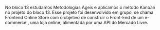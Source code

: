 No bloco 13 estudamos Metodologias Ágeis e aplicamos o método Kanban no projeto do bloco 13.
Esse projeto foi desenvolvido em grupo, se chama Frontend Online Store com o objetivo de construir o Front-End de um e-commerce , uma loja online, alimentada por uma API do Mercado Livre.

